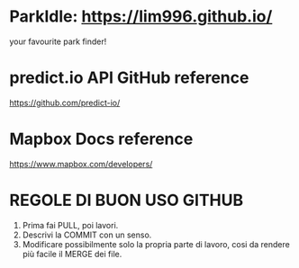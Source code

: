 # ParkIdle: https://lim996.github.io/
  your favourite park finder!
 
# predict.io API GitHub reference
  https://github.com/predict-io/

# Mapbox Docs reference
  https://www.mapbox.com/developers/

#  REGOLE DI BUON USO GITHUB

  1. Prima fai PULL, poi lavori.
  2. Descrivi la COMMIT con un senso.
  3. Modificare possibilmente solo la propria parte di lavoro, cosi da
     rendere più facile il MERGE dei file.
